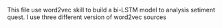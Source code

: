 This file use word2vec skill to build a bi-LSTM model to analysis setiment quest.
I use three different version of word2vec sources 
